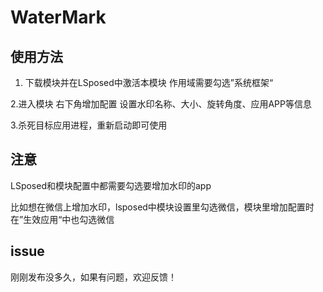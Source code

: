 # WaterMark

## 使用方法
1. 下载模块并在LSposed中激活本模块 作用域需要勾选”系统框架“

2.进入模块 右下角增加配置 设置水印名称、大小、旋转角度、应用APP等信息

3.杀死目标应用进程，重新启动即可使用

## 注意

LSposed和模块配置中都需要勾选要增加水印的app

比如想在微信上增加水印，lsposed中模块设置里勾选微信，模块里增加配置时在”生效应用“中也勾选微信

## issue
刚刚发布没多久，如果有问题，欢迎反馈！
